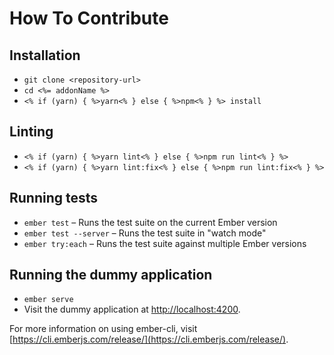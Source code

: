 # How To Contribute

## Installation

* `git clone <repository-url>`
* `cd <%= addonName %>`
* `<% if (yarn) { %>yarn<% } else { %>npm<% } %> install`

## Linting

* `<% if (yarn) { %>yarn lint<% } else { %>npm run lint<% } %>`
* `<% if (yarn) { %>yarn lint:fix<% } else { %>npm run lint:fix<% } %>`

## Running tests

* `ember test` – Runs the test suite on the current Ember version
* `ember test --server` – Runs the test suite in "watch mode"
* `ember try:each` – Runs the test suite against multiple Ember versions

## Running the dummy application

* `ember serve`
* Visit the dummy application at [http://localhost:4200](http://localhost:4200).

For more information on using ember-cli, visit [https://cli.emberjs.com/release/](https://cli.emberjs.com/release/).
